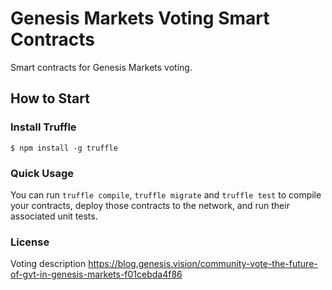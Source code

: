 # Genesis Markets Voting Smart Contracts
Smart contracts for Genesis Markets voting.

## How to Start

### Install Truffle

```
$ npm install -g truffle
```

### Quick Usage

You can run `truffle compile`, `truffle migrate` and `truffle test` to compile your contracts, deploy those contracts to the network, and run their associated unit tests.

### License

Voting description
https://blog.genesis.vision/community-vote-the-future-of-gvt-in-genesis-markets-f01cebda4f86